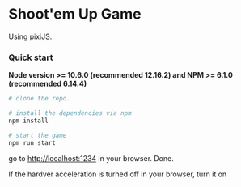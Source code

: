 # Shoot'em Up Game
Using pixiJS.

### Quick start
**Node version >= 10.6.0 (recommended 12.16.2) and NPM >= 6.1.0 (recommended 6.14.4)**

```bash
# clone the repo.

# install the dependencies via npm
npm install

# start the game
npm run start
```
go to [http://localhost:1234](http://localhost:1234) in your browser. Done.

If the hardver acceleration is turned off in your browser, turn it on
